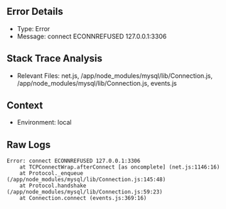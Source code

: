 ## Error Details
- Type: Error
- Message: connect ECONNREFUSED 127.0.0.1:3306

## Stack Trace Analysis
- Relevant Files: net.js, /app/node_modules/mysql/lib/Connection.js, /app/node_modules/mysql/lib/Connection.js, events.js

## Context
- Environment: local

## Raw Logs
```
Error: connect ECONNREFUSED 127.0.0.1:3306
    at TCPConnectWrap.afterConnect [as oncomplete] (net.js:1146:16)
    at Protocol._enqueue (/app/node_modules/mysql/lib/Connection.js:145:48)
    at Protocol.handshake (/app/node_modules/mysql/lib/Connection.js:59:23)
    at Connection.connect (events.js:369:16)
```
